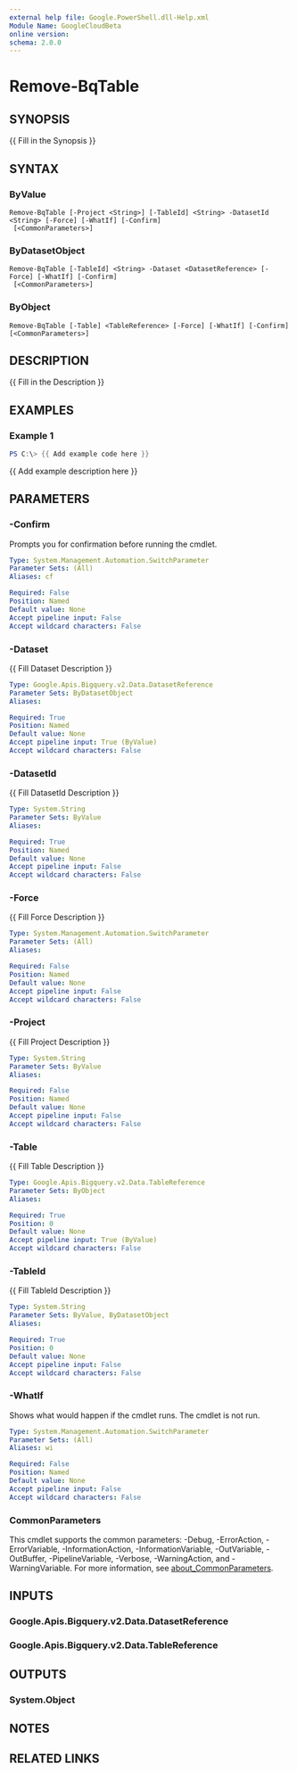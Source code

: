 ```yaml
---
external help file: Google.PowerShell.dll-Help.xml
Module Name: GoogleCloudBeta
online version:
schema: 2.0.0
---
```


# Remove-BqTable

## SYNOPSIS
{{ Fill in the Synopsis }}

## SYNTAX

### ByValue
```
Remove-BqTable [-Project <String>] [-TableId] <String> -DatasetId <String> [-Force] [-WhatIf] [-Confirm]
 [<CommonParameters>]
```

### ByDatasetObject
```
Remove-BqTable [-TableId] <String> -Dataset <DatasetReference> [-Force] [-WhatIf] [-Confirm]
 [<CommonParameters>]
```

### ByObject
```
Remove-BqTable [-Table] <TableReference> [-Force] [-WhatIf] [-Confirm] [<CommonParameters>]
```

## DESCRIPTION
{{ Fill in the Description }}

## EXAMPLES

### Example 1
```powershell
PS C:\> {{ Add example code here }}
```

{{ Add example description here }}

## PARAMETERS

### -Confirm
Prompts you for confirmation before running the cmdlet.

```yaml
Type: System.Management.Automation.SwitchParameter
Parameter Sets: (All)
Aliases: cf

Required: False
Position: Named
Default value: None
Accept pipeline input: False
Accept wildcard characters: False
```

### -Dataset
{{ Fill Dataset Description }}

```yaml
Type: Google.Apis.Bigquery.v2.Data.DatasetReference
Parameter Sets: ByDatasetObject
Aliases:

Required: True
Position: Named
Default value: None
Accept pipeline input: True (ByValue)
Accept wildcard characters: False
```

### -DatasetId
{{ Fill DatasetId Description }}

```yaml
Type: System.String
Parameter Sets: ByValue
Aliases:

Required: True
Position: Named
Default value: None
Accept pipeline input: False
Accept wildcard characters: False
```

### -Force
{{ Fill Force Description }}

```yaml
Type: System.Management.Automation.SwitchParameter
Parameter Sets: (All)
Aliases:

Required: False
Position: Named
Default value: None
Accept pipeline input: False
Accept wildcard characters: False
```

### -Project
{{ Fill Project Description }}

```yaml
Type: System.String
Parameter Sets: ByValue
Aliases:

Required: False
Position: Named
Default value: None
Accept pipeline input: False
Accept wildcard characters: False
```

### -Table
{{ Fill Table Description }}

```yaml
Type: Google.Apis.Bigquery.v2.Data.TableReference
Parameter Sets: ByObject
Aliases:

Required: True
Position: 0
Default value: None
Accept pipeline input: True (ByValue)
Accept wildcard characters: False
```

### -TableId
{{ Fill TableId Description }}

```yaml
Type: System.String
Parameter Sets: ByValue, ByDatasetObject
Aliases:

Required: True
Position: 0
Default value: None
Accept pipeline input: False
Accept wildcard characters: False
```

### -WhatIf
Shows what would happen if the cmdlet runs.
The cmdlet is not run.

```yaml
Type: System.Management.Automation.SwitchParameter
Parameter Sets: (All)
Aliases: wi

Required: False
Position: Named
Default value: None
Accept pipeline input: False
Accept wildcard characters: False
```

### CommonParameters
This cmdlet supports the common parameters: -Debug, -ErrorAction, -ErrorVariable, -InformationAction, -InformationVariable, -OutVariable, -OutBuffer, -PipelineVariable, -Verbose, -WarningAction, and -WarningVariable. For more information, see [about_CommonParameters](http://go.microsoft.com/fwlink/?LinkID=113216).

## INPUTS

### Google.Apis.Bigquery.v2.Data.DatasetReference

### Google.Apis.Bigquery.v2.Data.TableReference

## OUTPUTS

### System.Object
## NOTES

## RELATED LINKS

